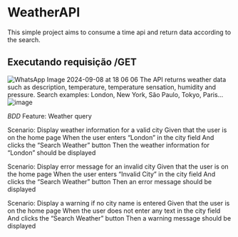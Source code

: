 # WeatherAPI
This simple project aims to consume a time api and return data according to the search. 

## Executando requisição /GET
![WhatsApp Image 2024-09-08 at 18 06 06](https://github.com/user-attachments/assets/a223cb2c-8298-4357-a93c-ee9b17b57a1a)
The API returns weather data such as description, temperature, temperature sensation, humidity and pressure.
Search examples: London, New York, São Paulo, Tokyo, Paris...
![image](https://github.com/user-attachments/assets/535f1cfb-c54c-4864-8a68-67bc3a4fb4a4)

*BDD*
Feature: Weather query

  Scenario: Display weather information for a valid city
    Given that the user is on the home page
    When the user enters “London” in the city field
    And clicks the “Search Weather” button
    Then the weather information for “London” should be displayed

  Scenario: Display error message for an invalid city
    Given that the user is on the home page
    When the user enters “Invalid City” in the city field
    And clicks the “Search Weather” button
    Then an error message should be displayed

  Scenario: Display a warning if no city name is entered
    Given that the user is on the home page
    When the user does not enter any text in the city field
    And clicks the “Search Weather” button
    Then a warning message should be displayed





